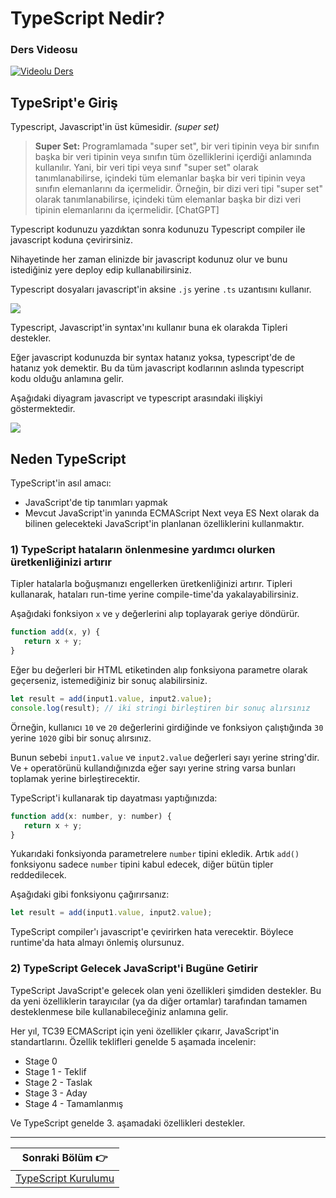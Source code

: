 # TypeScript Nedir?

### Ders Videosu
[![Videolu Ders](https://i.ytimg.com/vi/yl46ucRsJE8/maxresdefault.jpg)](https://www.youtube.com/watch?v=yl46ucRsJE8)

## TypeSript'e Giriş

Typescript, Javascript'in üst kümesidir. _(super set)_ 

> **Super Set:** Programlamada "super set", bir veri tipinin veya bir sınıfın başka bir veri tipinin veya sınıfın tüm özelliklerini içerdiği anlamında kullanılır. Yani, bir veri tipi veya sınıf "super set" olarak tanımlanabilirse, içindeki tüm elemanlar başka bir veri tipinin veya sınıfın elemanlarını da içermelidir. Örneğin, bir dizi veri tipi "super set" olarak tanımlanabilirse, içindeki tüm elemanlar başka bir dizi veri tipinin elemanlarını da içermelidir. [ChatGPT]

Typescript kodunuzu yazdıktan sonra kodunuzu Typescript compiler ile javascript koduna çevirirsiniz.

Nihayetinde her zaman elinizde bir javascript kodunuz olur ve bunu istediğiniz yere deploy edip kullanabilirsiniz.

Typescript dosyaları javascript'in aksine `.js` yerine `.ts` uzantısını kullanır.

![](https://www.typescripttutorial.net/wp-content/uploads/2020/05/what-is-typescript-compiler.png)

Typescript, Javascript'in syntax'ını kullanır buna ek olarakda Tipleri destekler. 

Eğer javascript kodunuzda bir syntax hatanız yoksa, typescript'de de hatanız yok demektir. Bu da tüm javascript kodlarının aslında typescript kodu olduğu anlamına gelir.

Aşağıdaki diyagram javascript ve typescript arasındaki ilişkiyi göstermektedir.

![](https://www.typescripttutorial.net/wp-content/uploads/2020/05/what-is-typescript-typescript-and-js.png)

##  Neden TypeScript

TypeScript'in asıl amacı:
- JavaScript'de tip tanımları yapmak
- Mevcut JavaScript'in yanında ECMAScript Next veya ES Next olarak da bilinen gelecekteki JavaScript'in planlanan özelliklerini kullanmaktır.

### 1) TypeScript hataların önlenmesine yardımcı olurken üretkenliğinizi artırır

Tipler hatalarla boğuşmanızı engellerken üretkenliğinizi artırır. Tipleri kullanarak, hataları run-time yerine compile-time'da yakalayabilirsiniz.

Aşağıdaki fonksiyon `x` ve `y` değerlerini alıp toplayarak geriye döndürür.

```js
function add(x, y) {
   return x + y;
}
```

Eğer bu değerleri bir HTML etiketinden alıp fonksiyona parametre olarak geçerseniz, istemediğiniz bir sonuç alabilirsiniz.

```js
let result = add(input1.value, input2.value);
console.log(result); // iki stringi birleştiren bir sonuç alırsınız
```

Örneğin, kullanıcı `10` ve `20` değerlerini girdiğinde ve fonksiyon çalıştığında `30` yerine `1020` gibi bir sonuç alırsınız.

Bunun sebebi `input1.value` ve `input2.value` değerleri sayı yerine string'dir. Ve `+` operatörünü kullandığınızda eğer sayı yerine string varsa bunları toplamak yerine birleştirecektir.

TypeScript'i kullanarak tip dayatması yaptığınızda:

```js
function add(x: number, y: number) {
   return x + y;
}
```

Yukarıdaki fonksiyonda parametrelere `number` tipini ekledik. Artık `add()` fonksiyonu sadece `number` tipini kabul edecek, diğer bütün tipler reddedilecek.

Aşağıdaki gibi fonksiyonu çağırırsanız:

```js
let result = add(input1.value, input2.value);
```

TypeScript compiler'ı javascript'e çevirirken hata verecektir. Böylece runtime'da hata almayı önlemiş olursunuz.

### 2) TypeScript Gelecek JavaScript'i Bugüne Getirir

TypeScript JavaScript'e gelecek olan yeni özellikleri şimdiden destekler. Bu da yeni özelliklerin tarayıcılar (ya da diğer ortamlar) tarafından tamamen desteklenmese bile kullanabileceğiniz anlamına gelir.

Her yıl, TC39 ECMAScript için yeni özellikler çıkarır, JavaScript'in standartlarını. Özellik teklifleri genelde 5 aşamada incelenir:

- Stage 0
- Stage 1 - Teklif
- Stage 2 - Taslak
- Stage 3 - Aday
- Stage 4 - Tamamlanmış

Ve TypeScript genelde 3. aşamadaki özellikleri destekler.

----

| Sonraki Bölüm  👉 |
| ------------- |
| [TypeScript Kurulumu](./typescript-kurulumu.md) |

